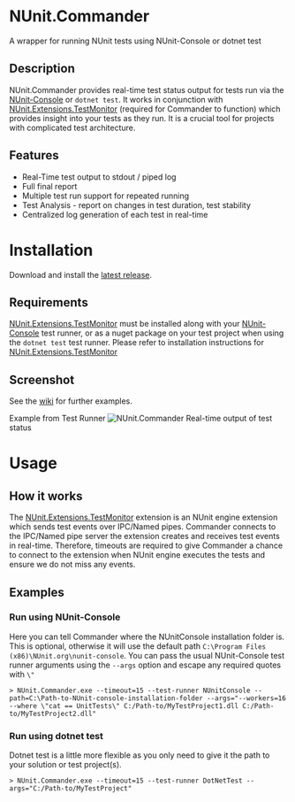 # NUnit.Commander
A wrapper for running NUnit tests using NUnit-Console or dotnet test

## Description
NUnit.Commander provides real-time test status output for tests run via the [NUnit-Console](https://github.com/nunit/nunit-console) or `dotnet test`. It works in conjunction with [NUnit.Extensions.TestMonitor](https://github.com/replaysMike/NUnit.Extensions.TestMonitor) (required for Commander to function) which provides insight into your tests as they run. It is a crucial tool for projects with complicated test architecture.

## Features

* Real-Time test output to stdout / piped log
* Full final report
* Multiple test run support for repeated running
* Test Analysis - report on changes in test duration, test stability
* Centralized log generation of each test in real-time

# Installation

Download and install the [latest release](https://github.com/replaysMike/NUnit.Commander/releases).

## Requirements

[NUnit.Extensions.TestMonitor](https://github.com/replaysMike/NUnit.Extensions.TestMonitor) must be installed along with your [NUnit-Console](https://github.com/nunit/nunit-console) test runner, or as a nuget package on your test project when using the `dotnet test` test runner. Please refer to installation instructions for [NUnit.Extensions.TestMonitor](https://github.com/replaysMike/NUnit.Extensions.TestMonitor)

## Screenshot

See the [wiki](https://github.com/replaysMike/NUnit.Commander/wiki) for further examples.

Example from Test Runner
![NUnit.Commander](https://github.com/replaysMike/NUnit.Commander/wiki/screenshots/NUnit.Commander.png)
Real-time output of test status

# Usage

## How it works
The [NUnit.Extensions.TestMonitor](https://github.com/replaysMike/NUnit.Extensions.TestMonitor) extension is an NUnit engine extension which sends test events over IPC/Named pipes. Commander connects to the IPC/Named pipe server the extension creates and receives test events in real-time. Therefore, timeouts are required to give Commander a chance to connect to the extension when NUnit engine executes the tests and ensure we do not miss any events.

## Examples

### Run using NUnit-Console

Here you can tell Commander where the NUnitConsole installation folder is. This is optional, otherwise it will use the default path  `C:\Program Files (x86)\NUnit.org\nunit-console`. You can pass the usual NUnit-Console test runner arguments using the `--args` option and escape any required quotes with `\"`
```
> NUnit.Commander.exe --timeout=15 --test-runner NUnitConsole --path=C:\Path-to-NUnit-console-installation-folder --args="--workers=16 --where \"cat == UnitTests\" C:/Path-to/MyTestProject1.dll C:/Path-to/MyTestProject2.dll" 
```
### Run using dotnet test

Dotnet test is a little more flexible as you only need to give it the path to your solution or test project(s).
```
> NUnit.Commander.exe --timeout=15 --test-runner DotNetTest --args="C:/Path-to/MyTestProject"
```



